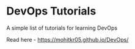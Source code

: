 # DevOps Tutorials

A simple list of tutorials for learning DevOps

Read here - https://mohitkr05.github.io/DevOps/
